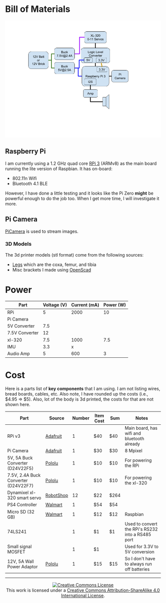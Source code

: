 # Bill of Materials

![system layout](pics/system_layout.png)

## Raspberry Pi

I am currently using a 1.2 GHz quad core [RPi 3](https://www.adafruit.com/products/3055)
(ARMv8) as the main board running the lite version of Raspbian. It has on-board:

* 802.11n Wifi
* Bluetooth 4.1 BLE

However, I have done a little testing and it looks like the Pi Zero **might** be
powerful enough to do the job too. When I get more time, I will investigate it
more.

## Pi Camera

[PiCamera](https://www.adafruit.com/products/3099) is used to stream images.

### 3D Models

The 3d printer models (stl format) come from the following sources:

* [Legs](https://github.com/mogillc/nico) which are the coxa, femur, and tibia
* Misc brackets I made using [OpenScad](http://www.openscad.org/)

# Power

| Part          | Voltage (V) | Current (mA) | Power (W) |
|---            |---          |---           |---        |
| RPi           | 5           | 2000         | 10        |
| Pi Camera     |             |              |           |
| 5V Converter  | 7.5         |              |           |
| 7.5V Converter| 12          |              |           |
| xl-320        | 7.5         | 1000         | 7.5       |
| IMU           | 3.3         | x            |           |
| Audio Amp     | 5           | 600          | 3         |


# Cost

Here is a parts list of **key components** that I am using. I am not listing
wires, bread boards, cables, etc. Also note, I have rounded up the costs
(i.e., $4.95 => $5). Also, lot of the body is 3d printed, the costs for that are
not shown here.

| Part | Source | Number | Item Cost | Sum | Notes |
| ---  | ---    | ---    | ---       | --- | ---   |
| RPi v3                              | [Adafruit](https://www.adafruit.com) | 1 | $40 | $40 | Main board, has wifi and bluetooth already |
| Pi Camera                           | [Adafruit](https://www.adafruit.com) | 1 | $30 | $30 | 8 Mpixel |
| 5V, 5A Buck Converter (D24V22F5)    | [Pololu](https://www.pololu.com) | 1 | $10 | $10 | For powering the RPi |
| 7.5V, 2.4A Buck Converter (D24V22F7)| [Pololu](https://www.pololu.com) | 1 | $10 | $10 | For powering the xl-320 |
| Dynamixel xl-320 smart servo        | [RobotShop](https://www.robotshop.com) | 12 | $22 | $264 |  |
| PS4 Controller                      | [Walmart](http://www.walmart.com) | 1 | $54 | $54 | |
| Micro SD (32 GB)                    | [Walmart](http://www.walmart.com) | 1 | $12 | $12 | Raspbian |
| 74LS241                             |                                   | 1 | $1 | $1 | Used to convert the RPi's RS232 into a RS485 port |
| Small signal MOSFET                 |                                  | 1 | $1  |    | Used for 3.3V to 5V conversion |
| 12V, 5A Wall Power Adaptor          | [Pololu](https://www.pololu.com) | 1 | $15 | $15 | So I don't have to always run off batteries |



---

<p align="center">
	<a rel="license" href="http://creativecommons.org/licenses/by-sa/4.0/">
		<img alt="Creative Commons License"  src="https://i.creativecommons.org/l/by-sa/4.0/88x31.png" />
	</a>
	<br />This work is licensed under a <a rel="license" href="http://creativecommons.org/licenses/by-sa/4.0/">Creative Commons Attribution-ShareAlike 4.0 International License</a>.
</p>

